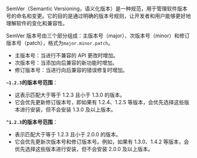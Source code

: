 SemVer（Semantic Versioning，语义化版本）是一种规范，用于管理软件版本号的命名和变更。它的目的是通过明确的版本号规则，让开发者和用户能够更好地理解软件的变化和兼容性。

SemVer 版本号由三个部分组成：主版本号（major）、次版本号（minor）和修订版本号（patch），格式为`major.minor.patch`。

- 主版本号：当进行不兼容的 API 更改时增加。
- 次版本号：当添加向后兼容的新功能时增加。
- 修订版本号：当进行向后兼容的错误修复时增加。

**`~1.2.3`的版本号范围**：

- 这表示匹配大于等于 1.2.3 且小于 1.3.0 的版本。
- 它会优先更新修订版本号，即如果有 1.2.4、1.2.5 等版本，会优先选择这些版本进行安装，但不会安装 1.3.0 及以上版本。

**`^1.2.3`的版本号范围**：

- 表示匹配大于等于 1.2.3 且小于 2.0.0 的版本。
- 它会优先更新次版本号和修订版本号。例如，如果有 1.3.0、1.4.2 等版本，会优先选择这些版本进行安装，但不会安装 2.0.0 及以上版本。
